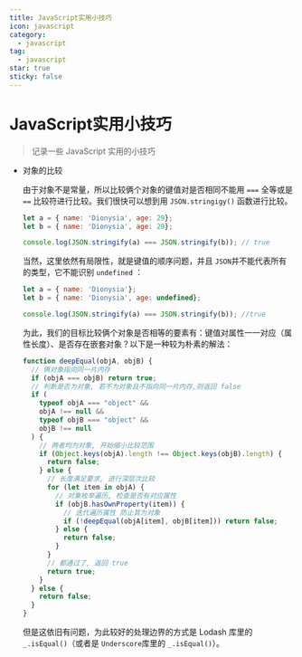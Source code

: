 ```yaml
---
title: JavaScript实用小技巧
icon: javascript
category:
  - javascript
tag:
  - javascript
star: true
sticky: false
---
```


# JavaScript实用小技巧

> 记录一些 JavaScript 实用的小技巧

- 对象的比较

  由于对象不是常量，所以比较俩个对象的键值对是否相同不能用 `===` 全等或是 `==` 比较符进行比较。我们很快可以想到用 `JSON.stringigy()` 函数进行比较。
  ```javascript
  let a = { name: 'Dionysia', age: 29};
  let b = { name: 'Dionysia', age: 29};
  
  console.log(JSON.stringify(a) === JSON.stringify(b)); // true
  ```

  当然，这里依然有局限性，就是键值的顺序问题，并且 `JSON`并不能代表所有的类型，它不能识别 `undefined` ：

  ```JavaScript
  let a = { name: 'Dionysia'};
  let b = { name: 'Dionysia', age: undefined};
  
  console.log(JSON.stringify(a) === JSON.stringify(b)); //true
  ```

  为此，我们的目标比较俩个对象是否相等的要素有：键值对属性一一对应（属性长度）、是否存在嵌套对象？以下是一种较为朴素的解法：

  ```javascript
  function deepEqual(objA, objB) {
    // 俩对象指向同一片内存
    if (objA === objB) return true;
    // 判断是否为对象, 若不为对象且不指向同一片内存,则返回 false
    if (
      typeof objA === "object" &&
      objA !== null &&
      typeof objB === "object" &&
      objB !== null
    ) {
      // 两者均为对象, 开始缩小比较范围
      if (Object.keys(objA).length !== Object.keys(objB).length) {
        return false;
      } else {
        // 长度满足要求, 进行深层次比较
        for (let item in objA) {
          // 对象枚举遍历, 检查是否有对应属性
          if (objB.hasOwnProperty(item)) {
            // 迭代遍历属性 防止其为对象
            if (!deepEqual(objA[item], objB[item])) return false;
          } else {
            return false;
          }
        }
        // 都通过了, 返回 true
        return true;
      }
    } else {
      return false;
    }
  }
  ```

  但是这依旧有问题，为此较好的处理边界的方式是 Lodash 库里的 `_.isEqual()`（或者是 `Underscore`库里的 `_.isEqual()`）。

  





